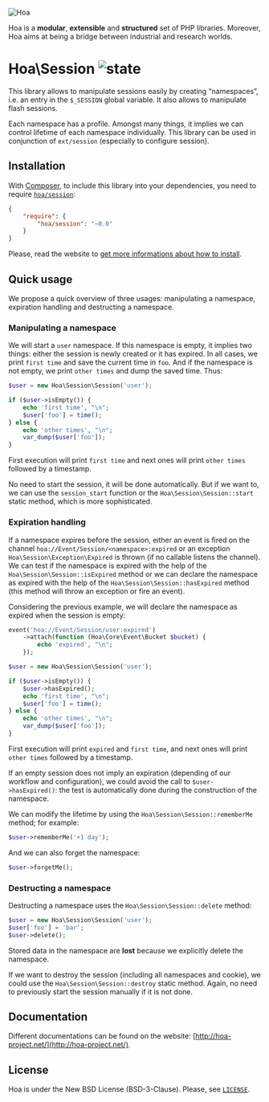 ![Hoa](http://static.hoa-project.net/Image/Hoa_small.png)

Hoa is a **modular**, **extensible** and **structured** set of PHP libraries.
Moreover, Hoa aims at being a bridge between industrial and research worlds.

# Hoa\Session ![state](http://central.hoa-project.net/State/Session)

This library allows to manipulate sessions easily by creating “namespaces”, i.e.
an entry in the `$_SESSION` global variable. It also allows to manipulate flash
sessions.

Each namespace has a profile. Amongst many things, it implies we can control
lifetime of each namespace individually. This library can be used in conjunction
of `ext/session` (especially to configure session).

## Installation

With [Composer](http://getcomposer.org/), to include this library into your
dependencies, you need to require
[`hoa/session`](https://packagist.org/packages/hoa/session):

```json
{
    "require": {
        "hoa/session": "~0.0"
    }
}
```

Please, read the website to [get more informations about how to
install](http://hoa-project.net/Source.html).

## Quick usage

We propose a quick overview of three usages: manipulating a namespace,
expiration handling and destructing a namespace.

### Manipulating a namespace

We will start a `user` namespace. If this namespace is empty, it implies two
things: either the session is newly created or it has expired. In all cases, we
print `first time` and save the current time in `foo`. And if the namespace is
not empty, we print `other times` and dump the saved time. Thus:

```php
$user = new Hoa\Session\Session('user');

if ($user->isEmpty()) {
    echo 'first time', "\n";
    $user['foo'] = time();
} else {
    echo 'other times', "\n";
    var_dump($user['foo']);
}
```

First execution will print `first time` and next ones will print `other times`
followed by a timestamp.

No need to start the session, it will be done automatically. But if we want to,
we can use the `session_start` function or the `Hoa\Session\Session::start`
static method, which is more sophisticated.

### Expiration handling

If a namespace expires before the session, either an event is fired on the
channel `hoa://Event/Session/<namespace>:expired` or an exception
`Hoa\Session\Exception\Expired` is thrown (if no callable listens the channel).
We can test if the namespace is expired with the help of the
`Hoa\Session\Session::isExpired` method or we can declare the namespace as
expired with the help of the `Hoa\Session\Session::hasExpired` method (this
method will throw an exception or fire an event).

Considering the previous example, we will declare the namespace as expired when
the session is empty:

```php
event('hoa://Event/Session/user:expired')
    ->attach(function (Hoa\Core\Event\Bucket $bucket) {
        echo 'expired', "\n";
    });

$user = new Hoa\Session\Session('user');

if ($user->isEmpty()) {
    $user->hasExpired();
    echo 'first time', "\n";
    $user['foo'] = time();
} else {
    echo 'other times', "\n";
    var_dump($user['foo']);
}
```

First execution will print `expired` and `first time`, and next ones will print
`other times` followed by a timestamp.

If an empty session does not imply an expiration (depending of our workflow and
configuration), we could avoid the call to `$user->hasExpired()`: the test is
automatically done during the construction of the namespace.

We can modify the lifetime by using the `Hoa\Session\Session::rememberMe`
method; for example:

```php
$user->rememberMe('+1 day');
```

And we can also forget the namespace:

```php
$user->forgetMe();
```

### Destructing a namespace

Destructing a namespace uses the `Hoa\Session\Session::delete` method:

```php
$user = new Hoa\Session\Session('user');
$user['foo'] = 'bar';
$user->delete();
```

Stored data in the namespace are **lost** because we explicitly delete the
namespace.

If we want to destroy the session (including all namespaces and cookie), we
could use the `Hoa\Session\Session::destroy` static method. Again, no need to
previously start the session manually if it is not done.

## Documentation

Different documentations can be found on the website:
[http://hoa-project.net/](http://hoa-project.net/).

## License

Hoa is under the New BSD License (BSD-3-Clause). Please, see
[`LICENSE`](http://hoa-project.net/LICENSE).
